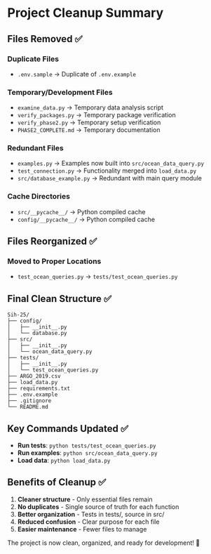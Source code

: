 # Project Cleanup Summary

## Files Removed ✅

### Duplicate Files
- `.env.sample` → Duplicate of `.env.example`

### Temporary/Development Files  
- `examine_data.py` → Temporary data analysis script
- `verify_packages.py` → Temporary package verification
- `verify_phase2.py` → Temporary setup verification
- `PHASE2_COMPLETE.md` → Temporary documentation

### Redundant Files
- `examples.py` → Examples now built into `src/ocean_data_query.py`
- `test_connection.py` → Functionality merged into `load_data.py`
- `src/database_example.py` → Redundant with main query module

### Cache Directories
- `src/__pycache__/` → Python compiled cache
- `config/__pycache__/` → Python compiled cache

## Files Reorganized ✅

### Moved to Proper Locations
- `test_ocean_queries.py` → `tests/test_ocean_queries.py`

## Final Clean Structure ✅

```
Sih-25/
├── config/
│   ├── __init__.py
│   └── database.py
├── src/
│   ├── __init__.py  
│   └── ocean_data_query.py
├── tests/
│   ├── __init__.py
│   └── test_ocean_queries.py
├── ARGO_2019.csv
├── load_data.py
├── requirements.txt
├── .env.example
├── .gitignore
└── README.md
```

## Key Commands Updated ✅

- **Run tests**: `python tests/test_ocean_queries.py`
- **Run examples**: `python src/ocean_data_query.py`  
- **Load data**: `python load_data.py`

## Benefits of Cleanup ✅

1. **Cleaner structure** - Only essential files remain
2. **No duplicates** - Single source of truth for each function
3. **Better organization** - Tests in tests/, source in src/
4. **Reduced confusion** - Clear purpose for each file
5. **Easier maintenance** - Fewer files to manage

The project is now clean, organized, and ready for development! 🚀
